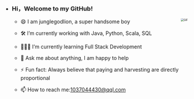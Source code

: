 - ### Hi，Welcome to my GitHub!

  - <img align="right" alt="GIF" src="https://media.giphy.com/media/iIqmM5tTjmpOB9mpbn/giphy.gif" style="zoom:50%;" />😄 I am junglegodlion, a super handsome boy

  - 🛠 I’m currently working with Java, Python, Scala, SQL

  - 👨🏻‍💻 I’m currently learning Full Stack Development

  - 💬 Ask me about anything, I am happy to help

  - ⚡ Fun fact: Always believe that paying and harvesting are directly proportional

  - 📫 How to reach me:1037044430@qql.com

   
